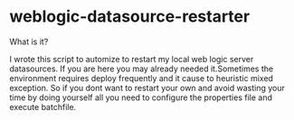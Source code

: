 # weblogic-datasource-restarter
What is it?

I wrote this script to automize to restart my local web logic server datasources.
If you are here you may already needed it.Sometimes the environment requires deploy frequently and it cause to heuristic mixed exception.
So if you dont want to restart your own and avoid wasting your time by doing yourself
all you need to configure the properties file and execute batchfile.
